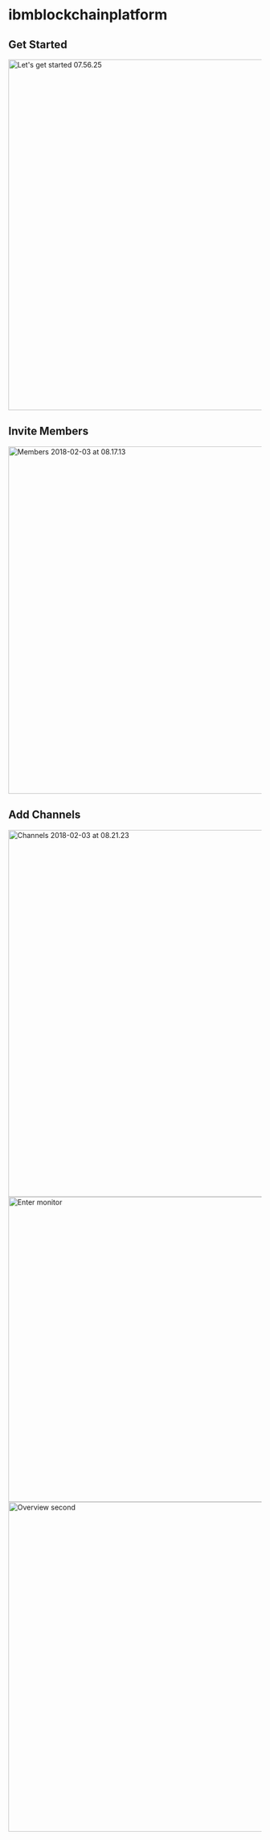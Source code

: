 # ibmblockchainplatform


## Get Started
<img src="https://farm5.staticflickr.com/4631/40032635262_7761b60f5d_b.jpg" width="1024" height="698" alt="Let&#x27;s get started 07.56.25">

## Invite Members
<img src="https://farm5.staticflickr.com/4618/40065268581_d4b7f3fdd7_h.jpg" width="1600" height="691" alt="Members 2018-02-03 at 08.17.13">

## Add Channels

<img src="https://farm5.staticflickr.com/4632/40065270351_a489ab216a_h.jpg" width="1600" height="730" alt="Channels 2018-02-03 at 08.21.23">

<img src="https://farm5.staticflickr.com/4760/40065941571_9c85fe4d0e_b.jpg" width="1024" height="607" alt="Enter monitor">

<img src="https://farm5.staticflickr.com/4764/39167257885_b2685974cc_b.jpg" width="1024" height="656" alt="Overview second">

